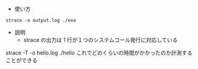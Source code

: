 - 使い方

```
strace -o output.log ./exe
```

- 説明
  - strace の出力は 1 行が１つのシステムコール発行に対応している

strace -T -o hello.log ./hello
これでどのくらいの時間がかかったのか計測することができる
